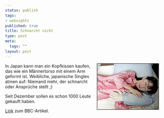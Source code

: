 ```yaml
--- 
status: publish
tags: 
- websights
published: true
title: Schnarcht nicht
type: post
meta: 
  tags: ""
layout: post
---
```

<a href='/media/wp/2007/06/boyfriend-pillow.jpg' title='Boyfriend pillow, photograph: AP, source: BBC'><img src='/media/wp/2007/06/boyfriend-pillow.jpg' alt='Boyfriend pillow, photograph: AP, source: BBC' class="alignright" align="right" /></a>In Japan kann man ein Kopfkissen kaufen, das wie ein Männertorso mit einem Arm geformt ist. Weibliche, japanische Singles atmen auf: Niemand mehr, der schnarcht oder Ansprüche stellt ;)

Seit Dezember sollen es schon 1000 Leute gekauft haben.

<a href="http://news.bbc.co.uk/2/hi/asia-pacific/3699516.stm">Link</a> zum BBC-Artikel.
